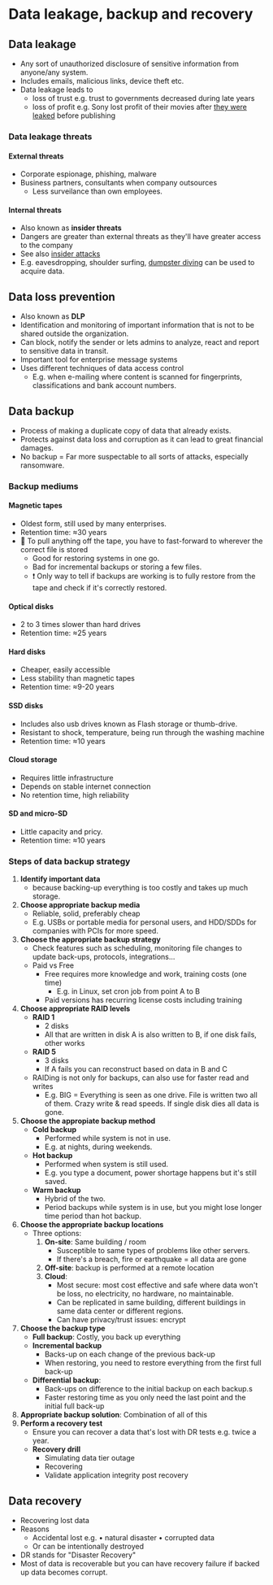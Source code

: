 # Data leakage, backup and recovery

## Data leakage

- Any sort of unauthorized disclosure of sensitive information from anyone/any system.
- Includes emails, malicious links, device theft etc.
- Data leakage leads to
  - loss of trust e.g. trust to governments decreased during late years
  - loss of profit e.g. Sony lost profit of their movies after [they were leaked](https://en.wikipedia.org/wiki/Sony_Pictures_hack) before publishing

### Data leakage threats

#### External threats

- Corporate espionage, phishing, malware
- Business partners, consultants when company outsources
  - Less surveilance than own employees.

#### Internal threats

- Also known as **insider threats**
- Dangers are greater than external threats as they'll have greater access to the company
- See also [insider attacks](./security-threats-and-attacks.md#insider-attacks)
- E.g. eavesdropping, shoulder surfing, [dumpster diving](./../10-social-engineering/social-engineering-types.md#dumpster-diving) can be used to acquire data.

## Data loss prevention

- Also known as **DLP**
- Identification and monitoring of important information that is not to be shared outside the organization.
- Can block, notify the sender or lets admins to analyze, react and report to sensitive data in transit.
- Important tool for enterprise message systems
- Uses different techniques of data access control
  - E.g. when e-mailing where content is scanned for fingerprints, classifications and bank account numbers.

## Data backup

- Process of making a duplicate copy of data that already exists.
- Protects against data loss and corruption as it can lead to great financial damages.
- No backup = Far more suspectable to all sorts of attacks, especially ransomware.

### Backup mediums

#### Magnetic tapes

- Oldest form, still used by many enterprises.
- Retention time: ≈30 years
- 📝 To pull anything off the tape, you have to fast-forward to wherever the correct file is stored
  - Good for restoring systems in one go.
  - Bad for incremental backups or storing a few files.
  - ❗ Only way to tell if backups are working is to fully restore from the tape and check if it's correctly restored.

#### Optical disks

- 2 to 3 times slower than hard drives
- Retention time: ≈25 years

#### Hard disks

- Cheaper, easily accessible
- Less stability than magnetic tapes
- Retention time: ≈9-20 years

#### SSD disks

- Includes also usb drives known as Flash storage or thumb-drive.
- Resistant to shock, temperature, being run through the washing machine
- Retention time: ≈10 years

#### Cloud storage

- Requires little infrastructure
- Depends on stable internet connection
- No retention time, high reliability

#### SD and micro-SD

- Little capacity and pricy.
- Retention time: ≈10 years

### Steps of data backup strategy

1. **Identify important data**
   - because backing-up everything is too costly and takes up much storage.
2. **Choose appropriate backup media**
   - Reliable, solid, preferably cheap
   - E.g. USBs or portable media for personal users, and HDD/SDDs for companies with PCIs for more speed.
3. **Choose the appropriate backup strategy**
   - Check features such as scheduling, monitoring file changes to update back-ups, protocols, integrations...
   - Paid vs Free
     - Free requires more knowledge and work, training costs (one time)
       - E.g. in Linux, set cron job from point A to B
     - Paid versions has recurring license costs including training
4. **Choose appropriate RAID levels**
   - **RAID 1**
     - 2 disks
     - All that are written in disk A is also written to B, if one disk fails, other works
   - **RAID 5**
     - 3 disks
     - If A fails you can reconstruct based on data in B and C
   - RAIDing is not only for backups, can also use for faster read and writes
     - E.g. BIG = Everything is seen as one drive. File is written two all of them. Crazy write & read speeds. If single disk dies all data is gone.
5. **Choose the appropiate backup method**
   - **Cold backup**
     - Performed while system is not in use.
     - E.g. at nights, during weekends.
   - **Hot backup**
     - Performed when system is still used.
     - E.g. you type a document, power shortage happens but it's still saved.
   - **Warm backup**
     - Hybrid of the two.
     - Period backups while system is in use, but you might lose longer time period than hot backup.
6. **Choose the appropriate backup locations**
   - Three options:
     1. **On-site**: Same building / room
        - Susceptible to same types of problems like other servers.
        - If there's a breach, fire or earthquake = all data are gone
     2. **Off-site**: backup is performed at a remote location
     3. **Cloud**:
        - Most secure: most cost effective and safe where data won't be loss, no electricity, no hardware, no maintainable.
        - Can be replicated in same building, different buildings in same data center or different regions.
        - Can have privacy/trust issues: encrypt
7. **Choose the backup type**
   - **Full backup**: Costly, you back up everything
   - **Incremental backup**
     - Backs-up on each change of the previous back-up
     - When restoring, you need to restore everything from the first full back-up
   - **Differential backup**:
     - Back-ups on difference to the initial backup on each backup.s
     - Faster restoring time as you only need the last point and the initial full back-up
8. **Appropriate backup solution**: Combination of all of this
9. **Perform a recovery test**
   - Ensure you can recover a data that's lost with DR tests e.g. twice a year.
   - **Recovery drill**
     - Simulating data tier outage
     - Recovering
     - Validate application integrity post recovery

## Data recovery

- Recovering lost data
- Reasons
  - Accidental lost e.g. • natural disaster • corrupted data
  - Or can be intentionally destroyed
- DR stands for "Disaster Recovery"
- Most of data is recoverable but you can have recovery failure if backed up data becomes corrupt.
